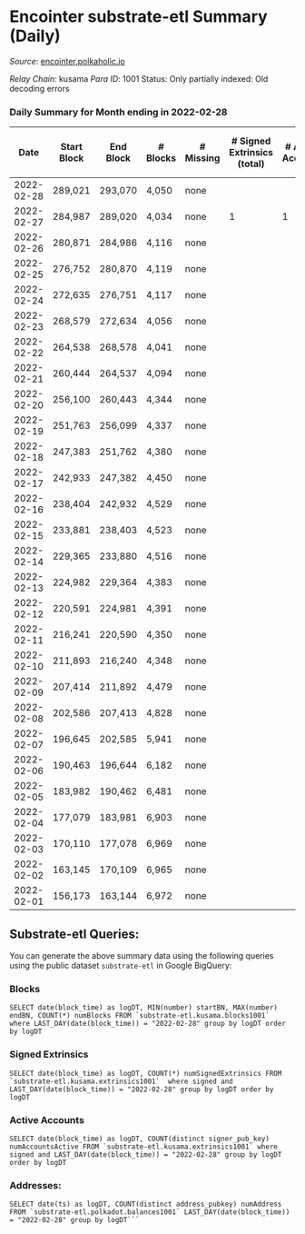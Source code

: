# Encointer substrate-etl Summary (Daily)

_Source_: [encointer.polkaholic.io](https://encointer.polkaholic.io)

*Relay Chain*: kusama
*Para ID*: 1001
Status: Only partially indexed: Old decoding errors


### Daily Summary for Month ending in 2022-02-28


| Date | Start Block | End Block | # Blocks | # Missing | # Signed Extrinsics (total) | # Active Accounts | # Addresses with Balances | # Events | # Transfers | # XCM Transfers In | # XCM Transfers Out |
| ---- | ----------- | --------- | -------- | --------- | --------------------------- | ----------------- | ------------------------- | -------- | ----------- | ------------------ | ------------------- |
| 2022-02-28 | 289,021 | 293,070 | 4,050 | none  |  |  | 3 | 8,100 |   |   |   |
| 2022-02-27 | 284,987 | 289,020 | 4,034 | none  | 1 | 1 | 3 | 8,073 |   |   |   |
| 2022-02-26 | 280,871 | 284,986 | 4,116 | none  |  |  | 3 | 8,232 |   |   |   |
| 2022-02-25 | 276,752 | 280,870 | 4,119 | none  |  |  | 3 | 8,238 |   |   |   |
| 2022-02-24 | 272,635 | 276,751 | 4,117 | none  |  |  | 3 | 8,234 |   |   |   |
| 2022-02-23 | 268,579 | 272,634 | 4,056 | none  |  |  | 3 | 8,135 |   | 3 ($137.39) |   |
| 2022-02-22 | 264,538 | 268,578 | 4,041 | none  |  |  | 1 | 8,082 |   |   |   |
| 2022-02-21 | 260,444 | 264,537 | 4,094 | none  |  |  | 1 | 8,188 |   |   |   |
| 2022-02-20 | 256,100 | 260,443 | 4,344 | none  |  |  | 1 | 8,691 |   |   |   |
| 2022-02-19 | 251,763 | 256,099 | 4,337 | none  |  |  | 1 | 8,674 |   |   |   |
| 2022-02-18 | 247,383 | 251,762 | 4,380 | none  |  |  | 1 | 8,760 |   |   |   |
| 2022-02-17 | 242,933 | 247,382 | 4,450 | none  |  |  | 1 | 8,900 |   |   |   |
| 2022-02-16 | 238,404 | 242,932 | 4,529 | none  |  |  | 1 | 9,058 |   |   |   |
| 2022-02-15 | 233,881 | 238,403 | 4,523 | none  |  |  | 1 | 9,046 |   |   |   |
| 2022-02-14 | 229,365 | 233,880 | 4,516 | none  |  |  | 1 | 9,032 |   |   |   |
| 2022-02-13 | 224,982 | 229,364 | 4,383 | none  |  |  | 1 | 8,766 |   |   |   |
| 2022-02-12 | 220,591 | 224,981 | 4,391 | none  |  |  | 1 | 8,782 |   |   |   |
| 2022-02-11 | 216,241 | 220,590 | 4,350 | none  |  |  | 1 | 8,700 |   |   |   |
| 2022-02-10 | 211,893 | 216,240 | 4,348 | none  |  |  | 1 | 8,699 |   |   |   |
| 2022-02-09 | 207,414 | 211,892 | 4,479 | none  |  |  | 1 | 8,958 |   |   |   |
| 2022-02-08 | 202,586 | 207,413 | 4,828 | none  |  |  | 1 | 9,656 |   |   |   |
| 2022-02-07 | 196,645 | 202,585 | 5,941 | none  |  |  | 1 | 11,882 |   |   |   |
| 2022-02-06 | 190,463 | 196,644 | 6,182 | none  |  |  | 1 | 12,364 |   |   |   |
| 2022-02-05 | 183,982 | 190,462 | 6,481 | none  |  |  | 1 | 12,962 |   |   |   |
| 2022-02-04 | 177,079 | 183,981 | 6,903 | none  |  |  | 1 | 13,806 |   |   |   |
| 2022-02-03 | 170,110 | 177,078 | 6,969 | none  |  |  | 1 | 13,941 |   |   |   |
| 2022-02-02 | 163,145 | 170,109 | 6,965 | none  |  |  | 1 | 13,930 |   |   |   |
| 2022-02-01 | 156,173 | 163,144 | 6,972 | none  |  |  | 1 | 13,944 |   |   |   |

## Substrate-etl Queries:
You can generate the above summary data using the following queries using the public dataset `substrate-etl` in Google BigQuery:


### Blocks
```
SELECT date(block_time) as logDT, MIN(number) startBN, MAX(number) endBN, COUNT(*) numBlocks FROM `substrate-etl.kusama.blocks1001`  where LAST_DAY(date(block_time)) = "2022-02-28" group by logDT order by logDT
```


### Signed Extrinsics
```
SELECT date(block_time) as logDT, COUNT(*) numSignedExtrinsics FROM `substrate-etl.kusama.extrinsics1001`  where signed and LAST_DAY(date(block_time)) = "2022-02-28" group by logDT order by logDT
```


### Active Accounts
```
SELECT date(block_time) as logDT, COUNT(distinct signer_pub_key) numAccountsActive FROM `substrate-etl.kusama.extrinsics1001` where signed and LAST_DAY(date(block_time)) = "2022-02-28" group by logDT order by logDT
```


### Addresses:
```
SELECT date(ts) as logDT, COUNT(distinct address_pubkey) numAddress FROM `substrate-etl.polkadot.balances1001` LAST_DAY(date(block_time)) = "2022-02-28" group by logDT```

